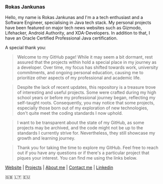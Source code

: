### Rokas Jankunas

Hello, my name is Rokas Jankunas and I'm a a tech enthusiast and a Software Engineer, specialising in Java tech stack. My personal projects have been featured on major tech news websites such as Gizmodo, Lifehacker, Android Authority, and XDA-Developers. In addition to that, I have an Oracle Certified Professional Java certification.

A special thank you:

> Welcome to my GitHub page! While it may seem a bit dormant, rest assured that the projects within hold a special place in my journey as a developer. Over time, my focus has shifted towards work, university commitments, and ongoing personal education, causing me to prioritize other aspects of my professional and academic life.

> Despite the lack of recent updates, this repository is a treasure trove of interesting and useful projects. Some were crafted during my high school years or before my professional journey began, reflecting my self-taught roots. Consequently, you may notice that some projects, especially those born out of my exploration of new technologies, don't quite meet the coding standards I now uphold.

> I want to be transparent about the state of my GitHub, as some projects may be archived, and the code might not be up to the standards I currently strive for. Nevertheless, they still showcase my growth and learning journey.

> Thank you for taking the time to explore my GitHub. Feel free to reach out if you have any questions or if there's a particular project that piques your interest. You can find me using the links below.
            
 [Website](https://rokas.dev/) | [Projects](https://rokas.dev/projects) | [About me](https://rokas.dev/about) | [Contact me](https://rokas.dev/contacts) | [Linkedin](https://www.linkedin.com/in/jankunasrokas/)
 
:uk: :lithuania: :eu:
